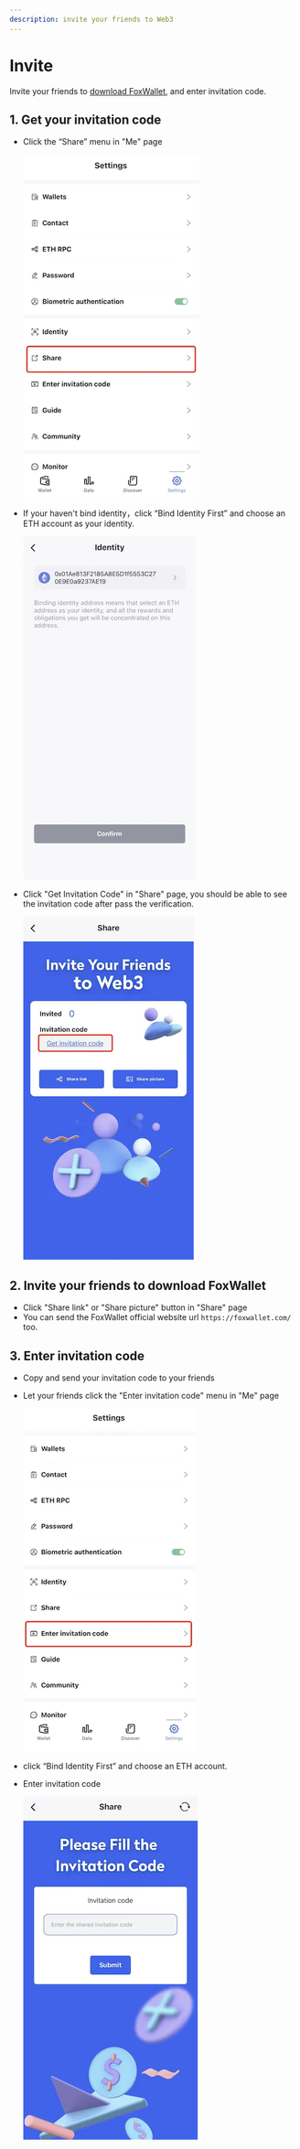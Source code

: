 ```yaml
---
description: invite your friends to Web3
---
```


# Invite
Invite your friends to [download FoxWallet](https://foxwallet.com/download), and enter invitation code.

## 1. Get your invitation code

* Click the “Share” menu in "Me" page
  
  ![setting-share](../img/setting-share.webp)
* If your haven't bind identity，click “Bind Identity First” and choose an ETH account as your identity.
  
  ![identity](../img/identity.webp)
* Click "Get Invitation Code" in "Share" page, you should be able to see the invitation code after pass the verification.
  
  ![get-invite-code](../img/get-invite-code.webp)

## 2. Invite your friends to download FoxWallet

* Click "Share link" or "Share picture" button in "Share" page 
* You can send the FoxWallet official website url `https://foxwallet.com/` too.

## 3. Enter invitation code

* Copy and send your invitation code to your friends
* Let your friends click the "Enter invitation code" menu in "Me" page
  
  ![setting-enter-invite-code](../img/setting-enter-invite-code.webp)
* click “Bind Identity First” and choose an ETH account.
* Enter invitation code
  
  ![enter-invite-code](../img/enter-invite-code.webp)